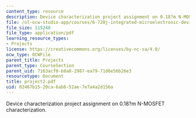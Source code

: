 ```yaml
---
content_type: resource
description: Device characterization project assignment on 0.18?m N-MOSFET characterization.
file: /ol-ocw-studio-app/courses/6-720j-integrated-microelectronic-devices-spring-2007/02467b1520ca6ab652ae7e7a4a2d156a_project2.pdf
file_size: 115248
file_type: application/pdf
learning_resource_types:
- Projects
license: https://creativecommons.org/licenses/by-nc-sa/4.0/
ocw_type: OCWFile
parent_title: Projects
parent_type: CourseSection
parent_uid: 7163acf0-b8a8-2987-ea79-71d6e56b26e3
resourcetype: Document
title: project2.pdf
uid: 02467b15-20ca-6ab6-52ae-7e7a4a2d156a
---
```

Device characterization project assignment on 0.18?m N-MOSFET characterization.